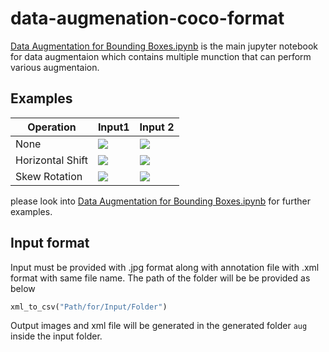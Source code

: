 # data-augmenation-coco-format

[Data Augmentation for Bounding Boxes.ipynb](https://github.com/asheesh1202/data-augmenation-coco-format/blob/master/Data%20Augmentation%20for%20Bounding%20Boxes.ipynb) is the main jupyter notebook for data augmentaion which contains multiple munction that can perform various augmentaion.

## Examples

|Operation| Input1 | Input 2| 
|---|---|---|
|None|![](https://i.ibb.co/XVBQWRC/frame1.jpg)|![](https://i.ibb.co/VNGvK99/frame0.jpg)|
|Horizontal Shift|![](https://i.ibb.co/gD0Z5mF/frame1-w-shifted-0.jpg)|![](https://i.ibb.co/BtTGMqB/frame4-w-shifted-3.jpg)|
|Skew Rotation|![](https://i.ibb.co/921kF7N/frame1-rotated-4.jpg)|![](https://i.ibb.co/S6pcPzT/frame0-rotated-1.jpg)|

please look into [Data Augmentation for Bounding Boxes.ipynb](https://github.com/asheesh1202/data-augmenation-coco-format/blob/master/Data%20Augmentation%20for%20Bounding%20Boxes.ipynb) for further examples.

## Input format
 Input must be provided with .jpg format along with annotation file with .xml format with same file name. The path of the folder will be be provided as below
 
 ```Python
 xml_to_csv("Path/for/Input/Folder")
 ```
 
 Output images and xml file will be generated in the generated folder `aug` inside the input folder.
 
 
